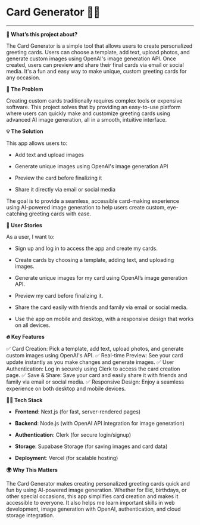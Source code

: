 # Card Generator 🎨✨

---

**🎉 What’s this project about?**

The Card Generator is a simple tool that allows users to create personalized greeting cards. Users can choose a template, add text, upload photos, and generate custom images using OpenAI's image generation API. Once created, users can preview and share their final cards via email or social media. It's a fun and easy way to make unique, custom greeting cards for any occasion.

**🔧 The Problem**

Creating custom cards traditionally requires complex tools or expensive software. This project solves that by providing an easy-to-use platform where users can quickly make and customize greeting cards using advanced AI image generation, all in a smooth, intuitive interface.

**💡 The Solution**

This app allows users to:

- Add text and upload images

- Generate unique images using OpenAI's image generation API

- Preview the card before finalizing it

- Share it directly via email or social media

The goal is to provide a seamless, accessible card-making experience using AI-powered image generation to help users create custom, eye-catching greeting cards with ease.

**👤 User Stories**

As a user, I want to:

- Sign up and log in to access the app and create my cards.

- Create cards by choosing a template, adding text, and uploading images.

- Generate unique images for my card using OpenAI’s image generation API.

- Preview my card before finalizing it.

- Share the card easily with friends and family via email or social media.

- Use the app on mobile and desktop, with a responsive design that works on all devices.

**🔥 Key Features**

✅ Card Creation: Pick a template, add text, upload photos, and generate custom images using OpenAI's API.
✅ Real-time Preview: See your card update instantly as you make changes and generate images.
✅ User Authentication: Log in securely using Clerk to access the card creation page.
✅ Save & Share: Save your card and easily share it with friends and family via email or social media.
✅ Responsive Design: Enjoy a seamless experience on both desktop and mobile devices.

**🧑‍💻 Tech Stack**

- **Frontend**: Next.js (for fast, server-rendered pages)

- **Backend**: Node.js (with OpenAI API integration for image generation)

- **Authentication**: Clerk (for secure login/signup)

- **Storage**: Supabase Storage (for saving images and card data)

- **Deployment**: Vercel (for scalable hosting)

**🌍 Why This Matters**

The Card Generator makes creating personalized greeting cards quick and fun by using AI-powered image generation. Whether for Eid, birthdays, or other special occasions, this app simplifies card creation and makes it accessible to everyone. It also helps me learn important skills in web development, image generation with OpenAI, authentication, and cloud storage integration.
